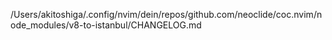 /Users/akitoshiga/.config/nvim/dein/repos/github.com/neoclide/coc.nvim/node_modules/v8-to-istanbul/CHANGELOG.md